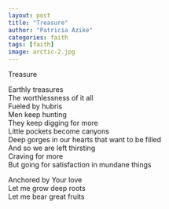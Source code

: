 ```yaml
---
layout: post
title: "Treasure"
author: "Patricia Azike"
categories: faith
tags: [faith]
image: arctic-2.jpg
---
```


Treasure

Earthly treasures  
The worthlessness of it all  
Fueled by hubris  
Men keep hunting   
They keep digging for more  
Little pockets become canyons  
Deep gorges in our hearts that want to be filled  
And so we are left thirsting   
Craving for more  
But going for satisfaction in mundane things  


Anchored by Your love  
Let me grow deep roots  
Let me bear great fruits  
